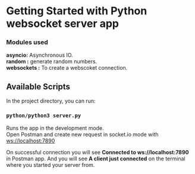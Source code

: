 # Getting Started with Python websocket server app

### Modules used

**asyncio:** Asynchronous IO.\
**random :** generate random numbers.\
**websockets :** To create a webscoket connection.

## Available Scripts

In the project directory, you can run:

### `python/python3 server.py`

Runs the app in the development mode.\
Open Postman and create new request in socket.io mode with [ws://localhost:7890](ws://localhost:7890)

On successful connection you will see **Connected to ws://localhost:7890** in Postman app.
And you will see **A client just connected** on the terminal where you started your server from.
